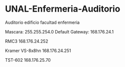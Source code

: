 # UNAL-Enfermeria-Auditorio
Auditorio edificio facultad enfermeria

Mascara: 255.255.254.0
Default Gateway: 168.176.24.1

RMC3
168.176.24.252


Kramer VS-8x8hn
168.176.24.251

TST-602
168.176.25.70
